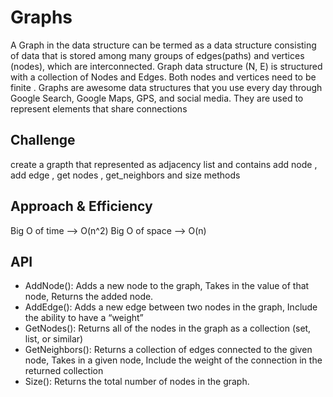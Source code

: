 # Graphs
A Graph in the data structure can be termed as a data structure consisting of data that is stored among many groups of edges(paths) and vertices (nodes), which are interconnected. Graph data structure (N, E) is structured with a collection of Nodes and Edges. Both nodes and vertices need to be finite . 
Graphs are awesome data structures that you use every day through Google Search, Google Maps, GPS, and social media. They are used to represent elements that share connections
## Challenge
create a grapth that represented as adjacency list and contains add node , add edge , get nodes , get_neighbors and size methods 
## Approach & Efficiency
Big O of time --> O(n^2) Big O of space --> O(n)
## API

- AddNode(): Adds a new node to the graph, Takes in the value of that node, Returns the added node.
- AddEdge(): Adds a new edge between two nodes in the graph, Include the ability to have a “weight”
- GetNodes(): Returns all of the nodes in the graph as a collection (set, list, or similar)
- GetNeighbors(): Returns a collection of edges connected to the given node, Takes in a given node, Include the weight of the connection in the returned collection
- Size(): Returns the total number of nodes in the graph.
